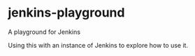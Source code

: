 # jenkins-playground
A playground for Jenkins

Using this with an instance of Jenkins to explore how to use it.
